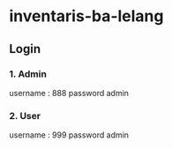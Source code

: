 # inventaris-ba-lelang

## Login
### 1. Admin
username : 888
password admin
### 2. User
username : 999
password admin
